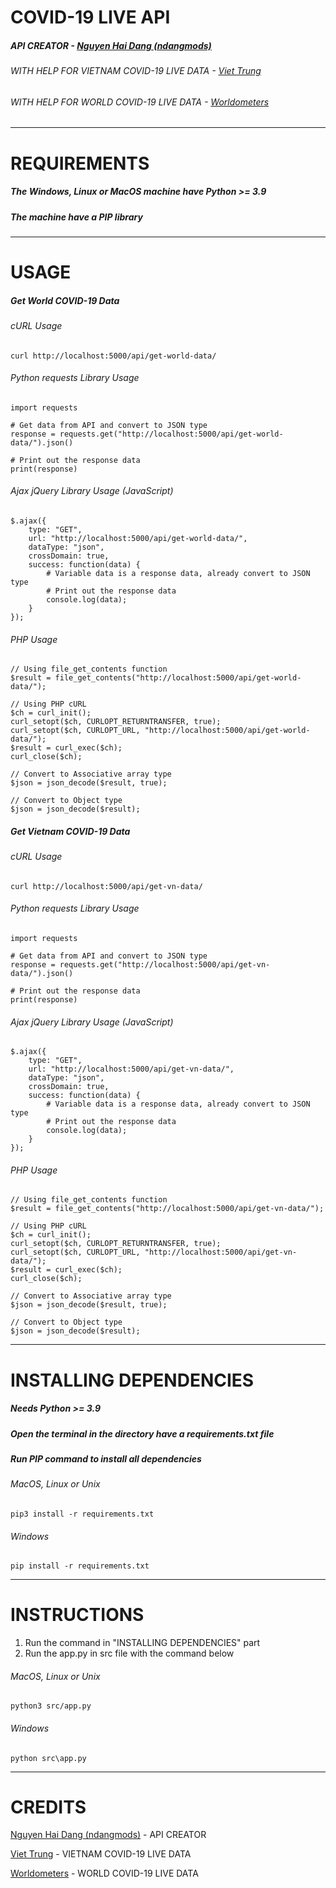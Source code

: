 # COVID-19 LIVE API

##### API CREATOR - [Nguyen Hai Dang (ndangmods)](https://github.com/ndangmods/)

###### WITH HELP FOR VIETNAM COVID-19 LIVE DATA - [Viet Trung](https://www.facebook.com/trungsociupro/)

###### WITH HELP FOR WORLD COVID-19 LIVE DATA - [Worldometers](https://www.worldometers.info/)

---

# REQUIREMENTS

##### The Windows, Linux or MacOS machine have Python >= 3.9

##### The machine have a PIP library

---

# USAGE

##### Get World COVID-19 Data 

###### cURL Usage

```
curl http://localhost:5000/api/get-world-data/
```

###### Python requests Library Usage

```
import requests

# Get data from API and convert to JSON type
response = requests.get("http://localhost:5000/api/get-world-data/").json()

# Print out the response data
print(response)
```

###### Ajax jQuery Library Usage (JavaScript)

```
$.ajax({
    type: "GET",
    url: "http://localhost:5000/api/get-world-data/",
    dataType: "json",
    crossDomain: true,
    success: function(data) {
        # Variable data is a response data, already convert to JSON type
        # Print out the response data
        console.log(data);
    }
});
```

###### PHP Usage

```
// Using file_get_contents function
$result = file_get_contents("http://localhost:5000/api/get-world-data/");

// Using PHP cURL
$ch = curl_init();
curl_setopt($ch, CURLOPT_RETURNTRANSFER, true);
curl_setopt($ch, CURLOPT_URL, "http://localhost:5000/api/get-world-data/");
$result = curl_exec($ch);
curl_close($ch);

// Convert to Associative array type
$json = json_decode($result, true);

// Convert to Object type
$json = json_decode($result);
```

##### Get Vietnam COVID-19 Data

###### cURL Usage

```
curl http://localhost:5000/api/get-vn-data/
```

###### Python requests Library Usage

```
import requests

# Get data from API and convert to JSON type
response = requests.get("http://localhost:5000/api/get-vn-data/").json()

# Print out the response data
print(response)
```

###### Ajax jQuery Library Usage (JavaScript)

```
$.ajax({
    type: "GET",
    url: "http://localhost:5000/api/get-vn-data/",
    dataType: "json",
    crossDomain: true,
    success: function(data) {
        # Variable data is a response data, already convert to JSON type
        # Print out the response data
        console.log(data);
    }
});
```

###### PHP Usage

```
// Using file_get_contents function
$result = file_get_contents("http://localhost:5000/api/get-vn-data/");

// Using PHP cURL
$ch = curl_init();
curl_setopt($ch, CURLOPT_RETURNTRANSFER, true);
curl_setopt($ch, CURLOPT_URL, "http://localhost:5000/api/get-vn-data/");
$result = curl_exec($ch);
curl_close($ch);

// Convert to Associative array type
$json = json_decode($result, true);

// Convert to Object type
$json = json_decode($result);
```

---

# INSTALLING DEPENDENCIES

##### Needs Python >= 3.9

##### Open the terminal in the directory have a requirements.txt file

##### Run PIP command to install all dependencies

###### MacOS, Linux or Unix

```
pip3 install -r requirements.txt
```

###### Windows

```
pip install -r requirements.txt
```

---

# INSTRUCTIONS

1. Run the command in "INSTALLING DEPENDENCIES" part
2. Run the app.py in src file with the command below

###### MacOS, Linux or Unix

```
python3 src/app.py
```

###### Windows

```
python src\app.py
```

---

# CREDITS

[Nguyen Hai Dang (ndangmods)](https://github.com/ndangmods/) - API CREATOR

[Viet Trung](https://www.facebook.com/trungsociupro/) - VIETNAM COVID-19 LIVE DATA

[Worldometers](https://www.worldometers.info/) - WORLD COVID-19 LIVE DATA
